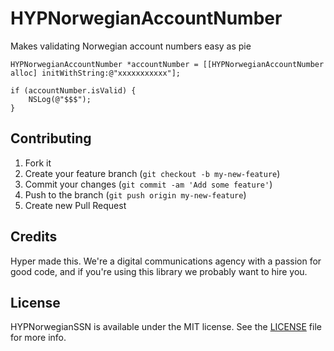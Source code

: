 HYPNorwegianAccountNumber
=========================

Makes validating Norwegian account numbers easy as pie

``` objc
HYPNorwegianAccountNumber *accountNumber = [[HYPNorwegianAccountNumber alloc] initWithString:@"xxxxxxxxxxx"];

if (accountNumber.isValid) {
    NSLog(@"$$$");
}

```

## Contributing

1. Fork it
2. Create your feature branch (`git checkout -b my-new-feature`)
3. Commit your changes (`git commit -am 'Add some feature'`)
4. Push to the branch (`git push origin my-new-feature`)
5. Create new Pull Request

## Credits

Hyper made this. We're a digital communications agency with a passion for good code,
and if you're using this library we probably want to hire you.

## License

HYPNorwegianSSN is available under the MIT license. See the [LICENSE](https://raw.githubusercontent.com/hyperoslo/HYPNorwegianSSN/develop/LICENSE.md) file for more info.
